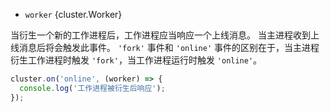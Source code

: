 <!-- YAML
added: v0.7.0
-->

* `worker` {cluster.Worker}

当衍生一个新的工作进程后，工作进程应当响应一个上线消息。
当主进程收到上线消息后将会触发此事件。
`'fork'` 事件和 `'online'` 事件的区别在于，当主进程衍生工作进程时触发 `'fork'`，当工作进程运行时触发 `'online'`。

```js
cluster.on('online', (worker) => {
  console.log('工作进程被衍生后响应');
});
```


